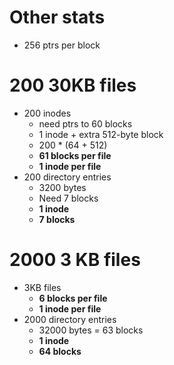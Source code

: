 # Other stats
- 256 ptrs per block

# 200 30KB files
- 200 inodes
    - need ptrs to 60 blocks
    - 1 inode + extra 512-byte block
    - 200 * (64 + 512)
    - **61 blocks per file**
    - **1 inode per file**
- 200 directory entries
    - 3200 bytes
    - Need 7 blocks
    - **1 inode**
    - **7 blocks**

# 2000 3 KB files
- 3KB files
    - **6 blocks per file**
    - **1 inode per file**
- 2000 directory entries
    - 32000 bytes = 63 blocks
    - **1 inode**
    - **64 blocks**
